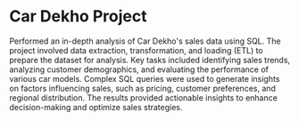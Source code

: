 # Car Dekho Project
Performed an in-depth analysis of Car Dekho's sales data using SQL. The project involved data extraction, transformation, and loading (ETL) to prepare the dataset for analysis. Key tasks included identifying sales trends, analyzing customer demographics, and evaluating the performance of various car models. Complex SQL queries were used to generate insights on factors influencing sales, such as pricing, customer preferences, and regional distribution. The results provided actionable insights to enhance decision-making and optimize sales strategies.
